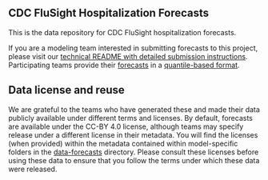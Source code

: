 ## CDC FluSight Hospitalization Forecasts

This is the data repository for CDC FluSight hospitalization forecasts. 

If you are a modeling team interested in submitting forecasts to this project, please visit our [technical README with detailed submission instructions](./data-forecasts/README.md). Participating teams provide their 
[forecasts](./data-forecasts/) 
in a [quantile-based format](./data-forecasts/README.md#Data-formatting). 


## Data license and reuse
We are grateful to the teams who have generated these and made their data publicly available under different terms and licenses. By default, forecasts are available under the CC-BY 4.0 license, although teams may specify release under a different license in their metadata. You will find the licenses (when provided) within the metadata contained within model-specific folders in the [data-forecasts](./data-forecasts/) directory. Please consult these licenses before using these data to ensure that you follow the terms under which these data were released.
